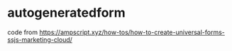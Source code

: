 # autogeneratedform
code from https://ampscript.xyz/how-tos/how-to-create-universal-forms-ssjs-marketing-cloud/  
